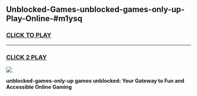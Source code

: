 
## Unblocked-Games-unblocked-games-only-up-Play-Online-#m1ysq
<h3>
<a href="https://premium.freeplayer.one?title=unblocked-games-only-up&ref=27F">CLICK TO PLAY</a></h3>
<hr>

<h3>
<a href="https://premium.freeplayer.one?title=unblocked-games-only-up&ref=27F">CLICK 2 PLAY</a>
  
</h3>

<a href="https://premium.freeplayer.one?title=unblocked-games-only-up&ref=27F"><img src="https://clearcache.store/games.png"></a>


**unblocked-games-only-up games unblocked: Your Gateway to Fun and Accessible Online Gaming**
